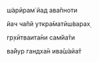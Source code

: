 ш́арӣрам̇ йад ава̄пноти

йач ча̄пй уткра̄матӣш́варах̣

гр̣хӣтваита̄ни сам̇йа̄ти

ва̄йур гандха̄н ива̄ш́айа̄т